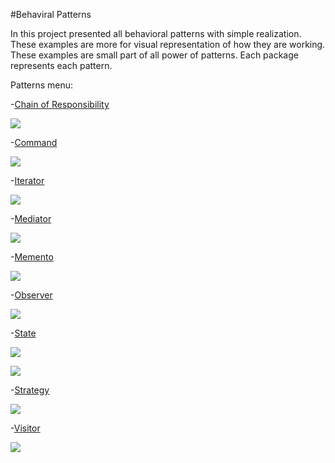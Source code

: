 #Behaviral Patterns

In this project presented all behavioral patterns with simple realization. 
These examples are more for visual representation of how they are working.
These examples are small part of all power of patterns. 
Each package represents each pattern.

Patterns menu:

-[Chain of Responsibility](src/main/java/chain_of_responsibility)

![](docs/images/Chain%20of%20responsibility.png)

-[Command](src/main/java/command)

![](docs/images/Command.png)

-[Iterator](src/main/java/iterator)

![](docs/images/Iterator.png)

-[Mediator](src/main/java/mediator)

![](docs/images/Mediator.png)

-[Memento](src/main/java/memento)

![](docs/images/Memento.png)

-[Observer](src/main/java/observer)

![](docs/images/Observer.png)

-[State](src/main/java/state)

![](docs/images/State%201.png)

![](docs/images/State%202.png)

-[Strategy](src/main/java/strategy)

![](docs/images/Strategy.png)

-[Visitor](src/main/java/visitor)

![](docs/images/Visitor.png)

